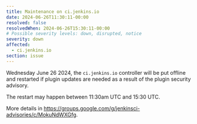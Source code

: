 ```yaml
---
title: Maintenance on ci.jenkins.io
date: 2024-06-26T11:30:11-00:00
resolved: false
resolvedWhen: 2024-06-26T15:30:11-00:00
# Possible severity levels: down, disrupted, notice
severity: down
affected:
  - ci.jenkins.io
section: issue
---
```


<!--
[Final Message]
The ci.jenkins.io controller is running with updated plugins.

[Initial message]
-->

Wednesday June 26 2024, the `ci.jenkins.io` controller will be put offline and restarted if plugin updates are needed as a result of the plugin security advisory.

The restart may happen between 11:30am UTC and 15:30 UTC.

More details in <https://groups.google.com/g/jenkinsci-advisories/c/MokuNdWXGfg>.
